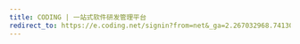 ```yaml
---
title: CODING | 一站式软件研发管理平台
redirect_to: https://e.coding.net/signin?from=net&_ga=2.267032968.741301815.1575776047-1302532984.1571546013
---
```

